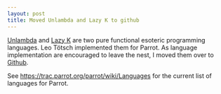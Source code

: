 ```yaml
---
layout: post
title: Moved Unlambda and Lazy K to github
---
```


[Unlambda](http://www.madore.org/~david/programs/unlambda/) and [Lazy K](http://esolangs.org/wiki/Lazy_K") 
are two pure functional esoteric programming languages. Leo Tötsch implemented them for Parrot.
As language implementation are encouraged to leave the nest, I moved them over to
[Github](http://github.com/bschmalhofer).

See <a href="https://trac.parrot.org/parrot/wiki/Languages" rel="nofollow">https://trac.parrot.org/parrot/wiki/Languages</a>
for the current list of languages for Parrot.
